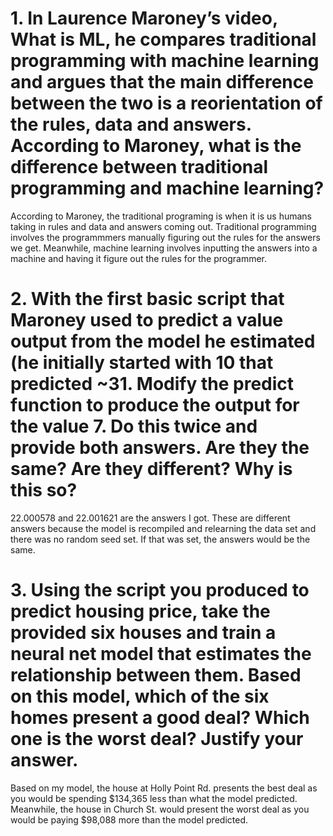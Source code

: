 # **1. In Laurence Maroney’s video, What is ML, he compares traditional programming with machine learning and argues that the main difference between the two is a reorientation of the rules, data and answers.  According to Maroney, what is the difference between traditional programming and machine learning?**

According to Maroney, the traditional programing is when it is us humans taking in rules and data and answers coming out. Traditional programming involves the programmmers manually figuring out the rules for the answers we get. Meanwhile, machine learning involves inputting the answers into a machine and having it figure out the rules for the programmer.

# **2. With the first basic script that Maroney used to predict a value output from the model he estimated (he initially started with 10 that predicted ~31.  Modify the predict function to produce the output for the value 7.  Do this twice and provide both answers.  Are they the same?  Are they different?  Why is this so?**

22.000578 and 22.001621 are the answers I got. These are different answers because the model is recompiled and relearning the data set and there was no random seed set. If that was set, the answers would be the same.

# **3. Using the script you produced to predict housing price, take the provided six houses and train a neural net model that estimates the relationship between them.  Based on this model, which of the six homes present a good deal?  Which one is the worst deal?  Justify your answer.**

Based on my model, the house at Holly Point Rd. presents the best deal as you would be spending $134,365 less than what the model predicted. Meanwhile, the house in Church St. would present the worst deal as you would be paying $98,088 more than the model predicted. 
